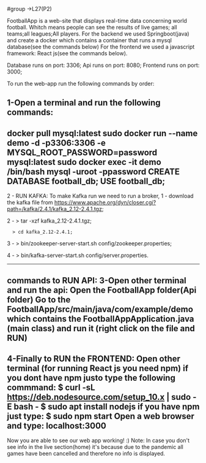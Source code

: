 #group ->L27(P2)

FootballApp is a web-site that displays real-time data concerning world football. 
Whitch means people can see the results of live games; all teams;all leagues;All players.
For the backend we used Springboot(java) and create a docker which contains a container that runs a mysql database(see the commands below)
For the frontend we used a javascript framework: React js(see the commands below).

Database runs on port: 3306;
Api runs on port: 8080;
Frontend runs on port: 3000;

To run the web-app run the following commands by order:


1-Open a terminal and run the following commands:
----------------------------------------
docker pull mysql:latest
sudo docker run --name demo -d -p3306:3306 -e MYSQL_ROOT_PASSWORD=password mysql:latest
sudo docker exec -it demo /bin/bash
mysql -uroot -ppassword
CREATE DATABASE football_db;
USE football_db;
-----------------------------------------------
2 - RUN KAFKA:
To make Kafka run we need to run a broker, 
  1 - download the kafka file from https://www.apache.org/dyn/closer.cgi?path=/kafka/2.4.1/kafka_2.12-2.4.1.tgz;

  2 - > tar -xzf kafka_2.12-2.4.1.tgz;
  
      > cd kafka_2.12-2.4.1;
      
  3 - > bin/zookeeper-server-start.sh config/zookeeper.properties;
  
  4 - > bin/kafka-server-start.sh config/server.properties.
  
  
-----------------------------------------------
commands to RUN API:
3-Open other terminal and run the api:
Open the FootballApp folder(Api folder)
Go to the FootballApp/src/main/java/com/example/demo
which contains the FootballAppApplication.java (main class) and run it (right click on the file and RUN)
-------------------------------------------------------------------------------------------------------
4-Finally to RUN the FRONTEND:
Open other terminal
(for running React js you need npm)
if you dont have npm justo type the following commmand:
  $ curl -sL https://deb.nodesource.com/setup_10.x | sudo -E bash -
  $ sudo apt install nodejs
if you have npm just type:
  $ sudo npm start
Open a web browser and type:
localhost:3000
---------------------------------------------------------------------------
Now you are able to see our web app working! :)
Note: In case you don't see info in the live section(home) it's because due to the pandemic all games have been cancelled
and therefore no info is displayed.
